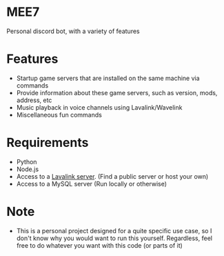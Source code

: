 # MEE7
Personal discord bot, with a variety of features

# Features
- Startup game servers that are installed on the same machine via commands
- Provide information about these game servers, such as version, mods, address, etc
- Music playback in voice channels using Lavalink/Wavelink
- Miscellaneous fun commands

# Requirements
- Python
- Node.js
- Access to a [Lavalink server](https://github.com/lavalink-devs/Lavalink). (Find a public server or host your own)
- Access to a MySQL server (Run locally or otherwise)

# Note

- This is a personal project designed for a quite specific use case, so I don't know why you would want to run this yourself. Regardless, feel free to do whatever you want with this code (or parts of it)
